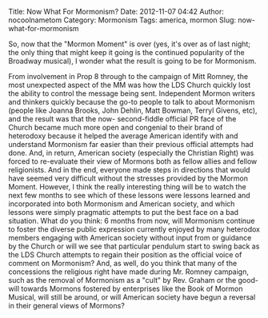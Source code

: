 Title: Now What For Mormonism?
Date: 2012-11-07 04:42
Author: nocoolnametom
Category: Mormonism
Tags: america, mormon
Slug: now-what-for-mormonism

So, now that the "Mormon Moment" is over (yes, it's over as of last night; the only thing that might keep it going is the continued popularity of the Broadway musical), I wonder what the result is going to be for Mormonism.

From involvement in Prop 8 through to the campaign of Mitt Romney, the most unexpected aspect of the MM was how the LDS Church quickly lost the ability to control the message being sent. Independent Mormon writers and thinkers quickly because the go-to people to talk to about Mormonism (people like Joanna Brooks, John Dehlin, Matt Bowman, Terryl Givens, etc), and the result was that the now- second-fiddle official PR face of the Church became much more open and congenial to their brand of heterodoxy because it helped the average American identify with and understand Mormonism far easier than their previous official attempts had done. And, in return, American society (especially the Christian Right) was forced to re-evaluate their view of Mormons both as fellow allies and fellow religionists. And in the end, everyone made steps in directions that would have seemed very difficult without the stresses provided by the Mormon Moment. However, I think the really interesting thing will be to watch the next few months to see which of these lessons were lessons learned and incorporated into both Mormonism and American society, and which lessons were simply pragmatic attempts to put the best face on a bad situation. What do you think: 6 months from now, will Mormonism continue to foster the diverse public expression currently enjoyed by many heterodox members engaging with American society without input from or guidance by the Church or will we see that particular pendulum start to swing back as the LDS Church attempts to regain their position as the official voice of comment on Mormonism? And, as well, do you think that many of the concessions the religious right have made during Mr. Romney campaign, such as the removal of Mormonism as a "cult" by Rev. Graham or the good-will towards Mormons fostered by enterprises like the Book of Mormon Musical, will still be around, or will American society have begun a reversal in their general views of Mormons?
